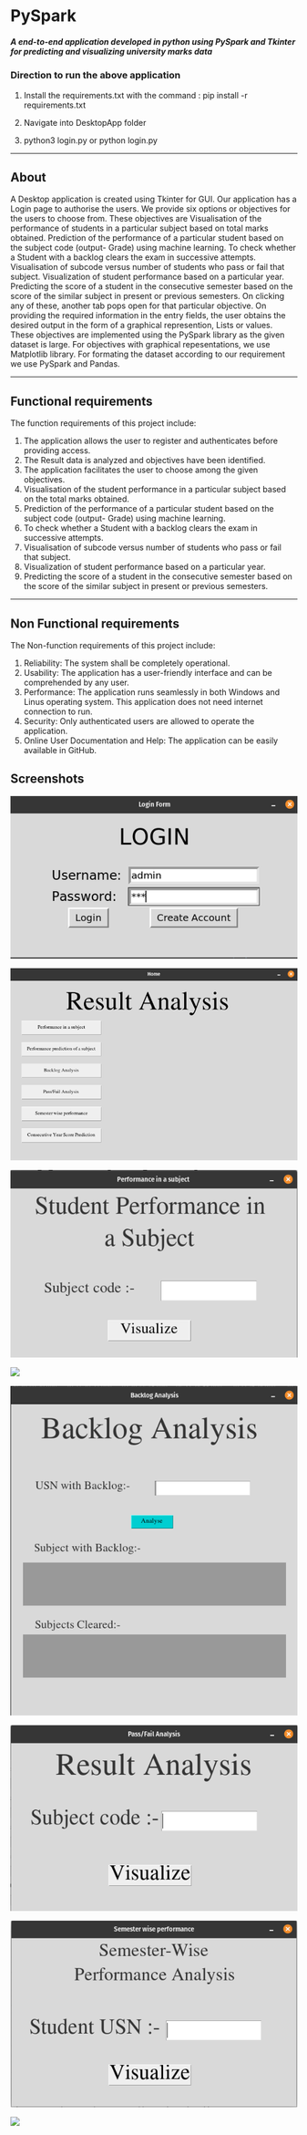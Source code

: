 # PySpark

##### A end-to-end application developed in python using PySpark and Tkinter for predicting and visualizing university marks data

### Direction to run the above application
 
1. Install the requirements.txt with the command :
pip install -r requirements.txt

2. Navigate into DesktopApp folder 

3. python3 login.py
   or
   python login.py
   
 
 
-----------------------------------------------------------
## About
A Desktop application is created using Tkinter for GUI. Our application has a Login page to authorise the users. We provide six options or objectives for the users to choose from. These objectives are Visualisation of the performance of students in a particular subject based on total marks obtained. Prediction of the performance of a particular student based on the subject code (output- Grade) using machine learning. To check whether a Student with a backlog clears the exam in successive attempts. Visualisation of subcode versus number of students who pass or fail that subject. Visualization of student performance based on a particular year. Predicting the score of a student in the consecutive semester based on the score of the similar subject in present or previous semesters. On clicking any of these, another tab pops open for that particular objective. On providing the required information in the entry fields, the user obtains the desired output in the form of a graphical represention, Lists or values. These objectives are implemented using the PySpark library as the given dataset is large. For objectives with graphical repesentations, we use Matplotlib library. For formating the dataset according to our requirement we use PySpark and Pandas.

-----------------------------------------------------------

## Functional requirements
The function requirements of this project include:
1. The application allows the user to register and authenticates before providing access.
2. The Result data is analyzed and objectives have been identified. 
3. The application facilitates the user to choose among the given objectives.
4. Visualisation of the student performance in a particular subject based on the total marks obtained.
5. Prediction of the performance of a particular student based on the subject code (output- Grade) using machine learning.
6. To check whether a Student with a backlog clears the exam in successive attempts.
7. Visualisation of subcode versus number of students who pass or fail that subject.
8. Visualization of student performance based on a particular year.
9. Predicting the score of a student in the consecutive semester based on the score of the similar subject in present or previous semesters.

-----------------------------------------------------------

## Non Functional requirements 
The Non-function requirements of this project include: 
1. Reliability: The system shall be completely operational.
2. Usability: The application has a user-friendly interface and can be comprehended by any user.
3. Performance: The application runs seamlessly in both Windows and Linus operating system. This application does not need internet connection to run.
4. Security: Only authenticated users are allowed to operate the application.
5. Online User Documentation and Help: The application can be easily available in GitHub.

## Screenshots

![](/assets/Login.png)


![](/assets/Home_draft.png)


![](/assets/1_1.png)


![](/assets/2_1.png)


![](/assets/3_1.png)


![](/assets/4_1.png)


![](/assets/5_1.png)


![](/assets/6_1.png)
